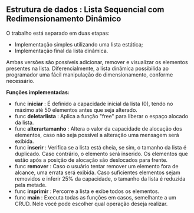 
Estrutura de dados : Lista Sequencial com Redimensionamento Dinâmico
-------------------------------------------------------------------------------------------
O trabalho está separado em duas etapas:
- Implementação simples utilizando uma lista estática;
- Implementação final da lista dinâmica.

Ambas versões são possíveis adicionar, remover e visualizar os elementos presentes na lista. Diferencialmente, a lista dinâmica possibilida ao programador uma fácil manipulação do dimensionamento, conforme necessário.

**Funções implementadas:**

- func **iniciar** : É definido a capacidade inicial da lista (0), tendo no máximo até 50 elementos antes que seja alterado.
- func **deletarlista** : Aplica a função "free" para liberar o espaço alocado da lista.
- func **alterartamanho** : Altera o valor da capacidade de alocação dos elementos, caso não seja possível a alteração uma mensagem será exibida.
- func **inserir** : Verifica se a lista está cheia, se sim, o tamanho da lista é duplicado. Caso contrário, o elemento será inserido. Os elementos que estão após a posição de alocação são deslocados para frente.
- func **remover** : Caso o usuário tentar remover um elemento fora de alcance, uma errata será exibida. Caso suficientes elementos sejam removidos e inferir 25% da capacidade, o tamanho da lista é reduzida pela metade. 
- func **imprimir** : Percorre a lista e exibe todos os elementos.
- func **main** : Executa todas as funções em casos, semelhante a um CRUD. Nele você pode escolher qual operação deseja realizar.

